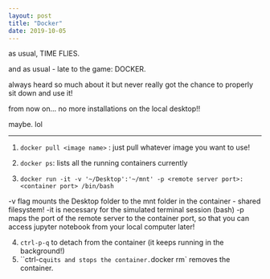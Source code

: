 ```yaml
---
layout: post
title: "Docker"
date: 2019-10-05
---
```


as usual, TIME FLIES.

and as usual - late to the game: DOCKER.

always heard so much about it but never really got the chance to properly sit down and use it!

from now on... no more installations on the local desktop!!

maybe. lol

---

1) `docker pull <image name>` : just pull whatever image you want to use!

2) `docker ps`: lists all the running containers currently

3) `docker run -it -v '~/Desktop':'~/mnt' -p <remote server port>:<container port> /bin/bash`

-v flag mounts the Desktop folder to the mnt folder in the container - shared filesystem!
-it is necessary for the simulated terminal session (bash)
-p maps the port of the remote server to the container port, so that you can access jupyter notebook from your local computer later!

4) `ctrl-p-q` to detach from the container (it keeps running in the background!)
5) ``ctrl-c` quits and stops the container. `docker rm` removes the container.